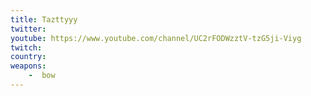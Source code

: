 ```yaml
---
title: Tazttyyy
twitter:
youtube: https://www.youtube.com/channel/UC2rFODWzztV-tzG5ji-Viyg
twitch:
country:
weapons:
    -  bow
---
```

